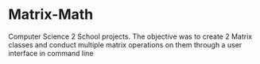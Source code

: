 # Matrix-Math
Computer Science 2 School projects. The objective was to create 2 Matrix classes and conduct multiple matrix operations on them through a user interface in command line
